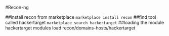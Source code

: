 #Recon-ng

##install recon from marketplace
```marketplace install recon```
##find tool called hackertarget
```marketplace search hackertarget```
##loading the module hackertarget
modules load recon/domains-hosts/hackertarget
